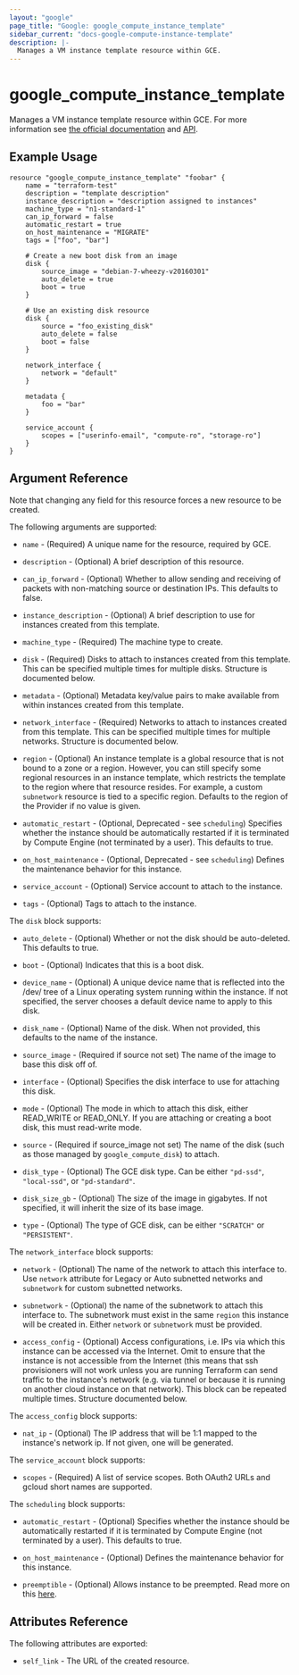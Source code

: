 ```yaml
---
layout: "google"
page_title: "Google: google_compute_instance_template"
sidebar_current: "docs-google-compute-instance-template"
description: |-
  Manages a VM instance template resource within GCE.
---
```



# google\_compute\_instance\_template

Manages a VM instance template resource within GCE.  For more information see
[the official documentation](https://cloud.google.com/compute/docs/instance-templates)
and
[API](https://cloud.google.com/compute/docs/reference/latest/instanceTemplates).


## Example Usage

```
resource "google_compute_instance_template" "foobar" {
	name = "terraform-test"
	description = "template description"
	instance_description = "description assigned to instances"
	machine_type = "n1-standard-1"
	can_ip_forward = false
	automatic_restart = true
	on_host_maintenance = "MIGRATE"
	tags = ["foo", "bar"]

	# Create a new boot disk from an image
	disk {
		source_image = "debian-7-wheezy-v20160301"
		auto_delete = true
		boot = true
	}

	# Use an existing disk resource
	disk {
		source = "foo_existing_disk"
		auto_delete = false
		boot = false
	}

	network_interface {
		network = "default"
	}

	metadata {
		foo = "bar"
	}

	service_account {
		scopes = ["userinfo-email", "compute-ro", "storage-ro"]
	}
}
```

## Argument Reference

Note that changing any field for this resource forces a new resource to be created.

The following arguments are supported:

* `name` - (Required) A unique name for the resource, required by GCE.

* `description` - (Optional) A brief description of this resource.

* `can_ip_forward` - (Optional) Whether to allow sending and receiving of
	packets with non-matching source or destination IPs.
	This defaults to false.

* `instance_description` - (Optional) A brief description to use for instances
	created from this template.

* `machine_type` - (Required) The machine type to create.

* `disk` - (Required) Disks to attach to instances created from this
	template. This can be specified multiple times for multiple disks.
	Structure is documented below.

* `metadata` - (Optional) Metadata key/value pairs to make available from
	within instances created from this template.

* `network_interface` - (Required) Networks to attach to instances created from this template.
 	This can be specified multiple times for multiple networks. Structure is
	documented below.
	
* `region` - (Optional) An instance template is a global resource that is not bound to a zone 
    or a region. However, you can still specify some regional resources in an instance template, 
    which restricts the template to the region where that resource resides. For example, a
    custom `subnetwork` resource is tied to a specific region.
    Defaults to the region of the Provider if no value is given.

* `automatic_restart` - (Optional, Deprecated - see `scheduling`) 
	Specifies whether the instance should be
	automatically restarted if it is terminated by Compute Engine (not
	terminated by a user).
	This defaults to true.

* `on_host_maintenance` - (Optional, Deprecated - see `scheduling`) 
	Defines the maintenance behavior for this instance.

* `service_account` - (Optional) Service account to attach to the instance.

* `tags` - (Optional) Tags to attach to the instance.



The `disk` block supports:

* `auto_delete` - (Optional) Whether or not the disk should be auto-deleted.
	This defaults to true.

* `boot` - (Optional) Indicates that this is a boot disk.

* `device_name` - (Optional) A unique device name that is reflected into
	the /dev/  tree of a Linux operating system running within the instance.
	If not specified, the server chooses a default device name to apply to
	this disk.

* `disk_name` - (Optional) Name of the disk. When not provided, this defaults
	to the name of the instance.

* `source_image` - (Required if source not set) The name of the image to base
	this disk off of.

* `interface` - (Optional) Specifies the disk interface to use for attaching
	this disk.

* `mode` - (Optional) The mode in which to attach this disk, either READ_WRITE
	or READ_ONLY. If you are attaching or creating a boot disk, this must
	read-write mode.

* `source` - (Required if source_image not set) The name of the disk (such as
	those managed by `google_compute_disk`) to attach.

* `disk_type` - (Optional) The GCE disk type. Can be either `"pd-ssd"`,
	`"local-ssd"`, or `"pd-standard"`.

* `disk_size_gb` - (Optional) The size of the image in gigabytes. If not specified, 
	it will inherit the size of its base image.

* `type` - (Optional) The type of GCE disk, can be either `"SCRATCH"` or
	`"PERSISTENT"`.

The `network_interface` block supports:

* `network` - (Optional) The name of the network to attach this interface to. Use `network`
   attribute for Legacy or Auto subnetted networks and `subnetwork` for custom subnetted
   networks.

* `subnetwork` - (Optional) the name of the subnetwork to attach this interface to. The subnetwork
   must exist in the same `region` this instance will be created in. Either `network`
   or `subnetwork` must be provided.

* `access_config` - (Optional) Access configurations, i.e. IPs via which this instance can be
  accessed via the Internet.  Omit to ensure that the instance is not accessible from the Internet
(this means that ssh provisioners will not work unless you are running Terraform can send traffic to
the instance's network (e.g. via tunnel or because it is running on another cloud instance on that
network).  This block can be repeated multiple times.  Structure documented below.

The `access_config` block supports:

* `nat_ip` - (Optional) The IP address that will be 1:1 mapped to the instance's network ip.  If not
  given, one will be generated.

The `service_account` block supports:

* `scopes` - (Required) A list of service scopes. Both OAuth2 URLs and gcloud
	short names are supported.

The `scheduling` block supports:

* `automatic_restart` - (Optional) Specifies whether the instance should be
	automatically restarted if it is terminated by Compute Engine (not
	terminated by a user).
	This defaults to true.

* `on_host_maintenance` - (Optional) Defines the maintenance behavior for this instance.

* `preemptible` - (Optional) Allows instance to be preempted. Read 
	more on this [here](https://cloud.google.com/compute/docs/instances/preemptible).

## Attributes Reference

The following attributes are exported:

* `self_link` - The URL of the created resource.
